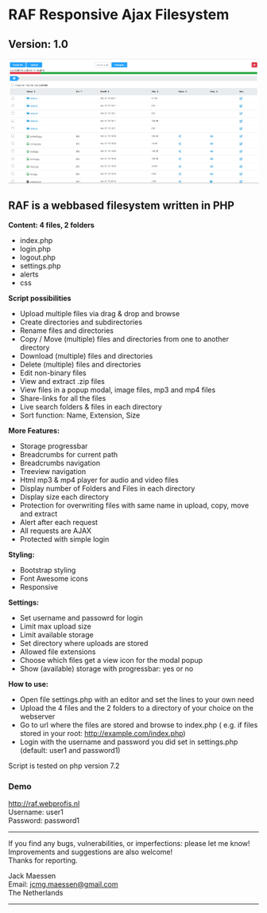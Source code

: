 <h1>RAF Responsive Ajax Filesystem</h1>
<h2>Version: 1.0</h2>

![Alt text](raf.jpg?raw=true "RAF")

<h2>RAF is a webbased filesystem written in PHP</h2>

<b>Content: 4 files, 2 folders</b> 
* index.php 
* login.php 
* logout.php 
* settings.php 
* alerts
* css 

<b>Script possibilities</b>
* Upload multiple files via drag & drop and browse
* Create directories and subdirectories
* Rename files and directories
* Copy / Move (multiple) files and directories from one to another directory
* Download (multiple) files and directories
* Delete (multiple) files and directories 
* Edit non-binary files 
* View and extract .zip files
* View files in a popup modal, image files, mp3 and mp4 files
* Share-links for all the files
* Live search folders & files in each directory 
* Sort function: Name, Extension, Size 

<b>More Features:</b>
* Storage progressbar 
* Breadcrumbs for current path
* Breadcrumbs navigation
* Treeview navigation
* Html mp3 & mp4 player for audio and video files
* Display number of Folders and Files in each directory
* Display size each directory
* Protection for overwriting files with same name in upload, copy, move and extract
* Alert after each request
* All requests are AJAX
* Protected with simple login

<b>Styling:</b>
* Bootstrap styling
* Font Awesome icons
* Responsive

<b>Settings:</b>
* Set username and passowrd for login
* Limit max upload size
* Limit available storage
* Set directory where uploads are stored
* Allowed file extensions
* Choose which files get a view icon for the modal popup
* Show (available) storage with progressbar: yes or no

<b>How to use:</b>
* Open file settings.php with an editor and set the lines to your own need
* Upload the 4 files and the 2 folders to a directory of your choice on the webserver
* Go to url where the files are stored and browse to index.php ( e.g. if files stored in your root: http://example.com/index.php) 
* Login with the username and password you did set in settings.php (default: user1 and password1)

Script is tested on php version 7.2

<h3>Demo</h3>

http://raf.webprofis.nl<br />
Username: user1<br />
Password: password1


********************************
If you find any bugs, vulnerabilities, or imperfections: please let me know!<br />
Improvements and suggestions are also welcome!<br />
Thanks for reporting.

Jack Maessen<br />
Email: jcmg.maessen@gmail.com<br />
The Netherlands

********************************
